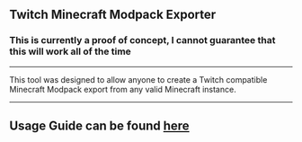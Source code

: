 ## Twitch Minecraft Modpack Exporter

### This is currently a proof of concept, I cannot guarantee that this will work all of the time

---

This tool was designed to allow anyone to create a Twitch compatible Minecraft Modpack export from any valid Minecraft instance.

---
## Usage Guide can be found [here](/usage)
